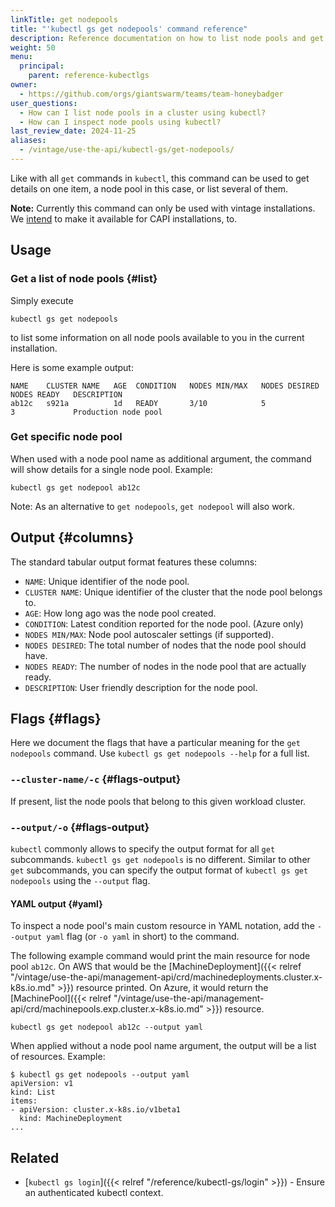 ```yaml
---
linkTitle: get nodepools
title: "'kubectl gs get nodepools' command reference"
description: Reference documentation on how to list node pools and get details for a single node pool using 'kubectl gs'.
weight: 50
menu:
  principal:
    parent: reference-kubectlgs
owner:
  - https://github.com/orgs/giantswarm/teams/team-honeybadger
user_questions:
  - How can I list node pools in a cluster using kubectl?
  - How can I inspect node pools using kubectl?
last_review_date: 2024-11-25
aliases:
  - /vintage/use-the-api/kubectl-gs/get-nodepools/
---
```


Like with all `get` commands in `kubectl`, this command can be used to get details on one item, a node pool in this case, or list several of them.

**Note:** Currently this command can only be used with vintage installations. We [intend](https://github.com/giantswarm/roadmap/issues/1519) to make it available for CAPI installations, to.

## Usage

### Get a list of node pools {#list}

Simply execute

```nohighlight
kubectl gs get nodepools
```

to list some information on all node pools available to you in the current installation.

Here is some example output:

```nohighlight
NAME    CLUSTER NAME   AGE  CONDITION   NODES MIN/MAX   NODES DESIRED   NODES READY   DESCRIPTION
ab12c   s921a          1d   READY       3/10            5               3             Production node pool
```

### Get specific node pool

When used with a node pool name as additional argument, the command will show details for a single node pool. Example:

```nohighlight
kubectl gs get nodepool ab12c
```

Note: As an alternative to `get nodepools`, `get nodepool` will also work.

## Output {#columns}

The standard tabular output format features these columns:

- `NAME`: Unique identifier of the node pool.
- `CLUSTER NAME`: Unique identifier of the cluster that the node pool belongs to.
- `AGE`: How long ago was the node pool created.
- `CONDITION`: Latest condition reported for the node pool. (Azure only)
- `NODES MIN/MAX`: Node pool autoscaler settings (if supported).
- `NODES DESIRED`: The total number of nodes that the node pool should have.
- `NODES READY`: The number of nodes in the node pool that are actually ready.
- `DESCRIPTION`: User friendly description for the node pool.

## Flags {#flags}

Here we document the flags that have a particular meaning for the `get nodepools` command. Use `kubectl gs get nodepools --help` for a full list.

### `--cluster-name/-c` {#flags-output}

If present, list the node pools that belong to this given workload cluster.

### `--output/-o` {#flags-output}

`kubectl` commonly allows to specify the output format for all `get` subcommands. `kubectl gs get nodepools` is no different.
Similar to other `get` subcommands, you can specify the output format of `kubectl gs get nodepools` using the `--output` flag.

#### YAML output {#yaml}

To inspect a node pool's main custom resource in YAML notation, add the `--output yaml` flag (or `-o yaml` in short) to the command.

The following example command would print the main resource for node pool `ab12c`. On AWS that would be the [MachineDeployment]({{< relref "/vintage/use-the-api/management-api/crd/machinedeployments.cluster.x-k8s.io.md" >}}) resource printed. On Azure, it would return the [MachinePool]({{< relref "/vintage/use-the-api/management-api/crd/machinepools.exp.cluster.x-k8s.io.md" >}}) resource.

```nohighlight
kubectl gs get nodepool ab12c --output yaml
```

When applied without a node pool name argument, the output will be a list of resources. Example:

```nohighlight
$ kubectl gs get nodepools --output yaml
apiVersion: v1
kind: List
items:
- apiVersion: cluster.x-k8s.io/v1beta1
  kind: MachineDeployment
...
```

## Related

- [`kubectl gs login`]({{< relref "/reference/kubectl-gs/login" >}}) - Ensure an authenticated kubectl context.
